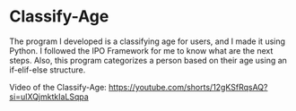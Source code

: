 # Classify-Age
The program I developed is a classifying age for users, and I made it using Python. I followed the IPO Framework for me to know what are the next steps. Also, this program categorizes a person based on their age using an if-elif-else structure.

Video of the Classify-Age: https://youtube.com/shorts/12gKSfRqsAQ?si=uIXQjmktkIaLSqpa
